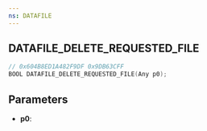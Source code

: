 ```yaml
---
ns: DATAFILE
---
```

## DATAFILE_DELETE_REQUESTED_FILE

```c
// 0x604B8ED1A482F9DF 0x9DB63CFF
BOOL DATAFILE_DELETE_REQUESTED_FILE(Any p0);
```

## Parameters
* **p0**:
